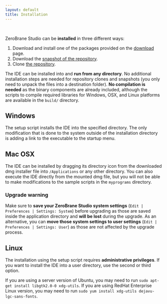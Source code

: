 ```yaml
---
layout: default
title: Installation
---
```


<ul id='toc'>&nbsp;</ul>

ZeroBrane Studio can be **installed** in three different ways:

1. Download and install one of the packages provided on the [download](download) page.
2. Download the [snapshot of the repository](https://github.com/pkulchenko/ZeroBraneStudio/releases).
3. Clone [the repository](https://github.com/pkulchenko/ZeroBraneStudio).

The IDE can be installed into and **run from any directory**.
No additional installation steps are needed for repository clones and snapshots (you only need to unpack the files into a destination folder).
**No compilation is needed** as the binary components are already included, although the scripts to compile required libraries for Windows, OSX, and Linux platforms are available in the `build/` directory.

## Windows

The setup script installs the IDE into the specified directory.
The only modification that is done to the system outside of the installation directory is adding a link to the executable to the startup menu.

## Mac OSX

The IDE can be installed by dragging its directory icon from the downloaded dmg installer file into `/Applications` or any other directory.
You can also execute the IDE directly from the mounted dmg file, but you will not be able to make modifications to the sample scripts in the `myprograms` directory.

### Upgrade warning

Make sure to **save your ZeroBrane Studio system settings** (`Edit | Preferences | Settings: System`) before upgrading as those are saved inside the application directory and **will be lost** during the upgrade.
As an alternative, you can **move those system settings to user settings** (`Edit | Preferences | Settings: User`) as those are not affected by the upgrade process.

## Linux

The installation using the setup script requires **administrative privileges**.
If you want to install the IDE into a user directory, use the second or third option.

If you are using a server version of Ubuntu, you may need to run `sudo apt-get install libgtk2.0-0 xdg-utils`.
If you are using RedHat Enterprise Linux version, you may need to run `sudo yum install xdg-utils dejavu-lgc-sans-fonts`.
